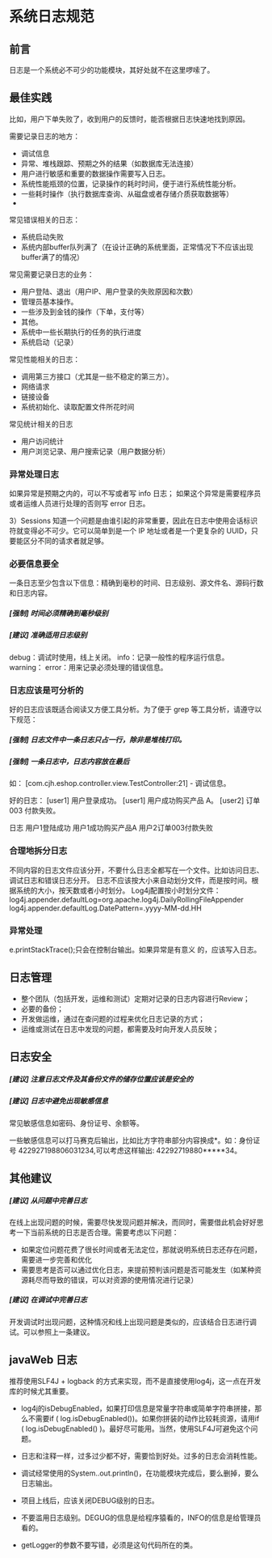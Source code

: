 # 系统日志规范

## 前言

日志是一个系统必不可少的功能模块，其好处就不在这里啰嗦了。


## 最佳实践

比如，用户下单失败了，收到用户的反馈时，能否根据日志快速地找到原因。

需要记录日志的地方：

* 调试信息
* 异常、堆栈跟踪、预期之外的结果（如数据库无法连接）
* 用户进行敏感和重要的数据操作需要写入日志。
* 系统性能瓶颈的位置，记录操作的耗时时间，便于进行系统性能分析。
* 一些耗时操作（执行数据库查询、从磁盘或者存储介质获取数据等）
* 

常见错误相关的日志：

* 系统启动失败
* 系统内部buffer队列满了（在设计正确的系统里面，正常情况下不应该出现buffer满了的情况）

常见需要记录日志的业务：

* 用户登陆、退出（用户IP、用户登录的失败原因和次数）
* 管理员基本操作。
* 一些涉及到金钱的操作（下单，支付等）
* 其他。
* 系统中一些长期执行的任务的执行进度
* 系统启动（记录）

常见性能相关的日志：

* 调用第三方接口（尤其是一些不稳定的第三方）。
* 网络请求
* 链接设备
* 系统初始化、读取配置文件所花时间

常见统计相关的日志

* 用户访问统计
* 用户浏览记录、用户搜索记录（用户数据分析）

### 异常处理日志

如果异常是预期之内的，可以不写或者写 info 日志；
如果这个异常是需要程序员或者运维人员进行处理的否则写 error 日志。


3）Sessions
知道一个问题是由谁引起的非常重要，因此在日志中使用会话标识符就变得必不可少。它可以简单到是一个 IP 地址或者是一个更复杂的 UUID，只要能区分不同的请求者就足够。

### 必要信息要全

一条日志至少包含以下信息：精确到毫秒的时间、日志级别、源文件名、源码行数和日志内容。

##### [强制] 时间必须精确到毫秒级别

##### [建议] 准确适用日志级别

debug：调试时使用，线上关闭。
info：记录一般性的程序运行信息。
warning：
error：用来记录必须处理的错误信息。

### 日志应该是可分析的

好的日志应该既适合阅读又方便工具分析。为了便于 grep 等工具分析，请遵守以下规范：

##### [强制] 日志文件中一条日志只占一行，除非是堆栈打印。

##### [强制] 一条日志中，日志内容放在最后

如：
[com.cjh.eshop.controller.view.TestController:21] - 调试信息。

 
好的日志：
[user1] 用户登录成功。
[user1] 用户成功购买产品 A。
[user2] 订单 003 付款失败。
 
日志
用户1登陆成功
用户1成功购买产品A
用户2订单003付款失败
 
### 合理地拆分日志
不同内容的日志文件应该分开，不要什么日志全都写在一个文件。比如访问日志、调试日志和错误日志分开。
日志不应该按大小来自动划分文件，而是按时间。根据系统的大小，按天数或者小时划分。
Log4j配置按小时划分文件：
log4j.appender.defaultLog=org.apache.log4j.DailyRollingFileAppender
log4j.appender.defaultLog.DatePattern=.yyyy-MM-dd.HH
 
### 异常处理
e.printStackTrace();只会在控制台输出。如果异常是有意义 的，应该写入日志。
 
## 日志管理

* 整个团队（包括开发，运维和测试）定期对记录的日志内容进行Review；
* 必要的备份；
* 开发做运维，通过在查问题的过程来优化日志记录的方式；
* 运维或测试在日志中发现的问题，都需要及时向开发人员反映；

## 日志安全

##### [建议] 注意日志文件及其备份文件的储存位置应该是安全的

##### [建议] 日志中避免出现敏感信息

常见敏感信息如密码、身份证号、余额等。

一些敏感信息可以打马赛克后输出，比如比方字符串部分内容换成*。如：身份证号 422927198806031234,可以考虑这样输出: 42292719880*****34。

## 其他建议

##### [建议] 从问题中完善日志

在线上出现问题的时候，需要尽快发现问题并解决，而同时，需要借此机会好好思考一下当前系统的日志是否合理。需要考虑以下问题：

* 如果定位问题花费了很长时间或者无法定位，那就说明系统日志还存在问题，需要进一步完善和优化
* 需要思考是否可以通过优化日志，来提前预判该问题是否可能发生（如某种资源耗尽而导致的错误，可以对资源的使用情况进行记录）

##### [建议] 在调试中完善日志

开发调试时出现问题，这种情况和线上出现问题是类似的，应该结合日志进行调试。可以参照上一条建议。

## javaWeb 日志

推荐使用SLF4J + logback 的方式来实现，而不是直接使用log4j，这一点在开发库的时候尤其重要。

* log4j的isDebugEnabled，如果打印信息是常量字符串或简单字符串拼接，那么不需要if ( log.isDebugEnabled())。如果你拼装的动作比较耗资源，请用if ( log.isDebugEnabled() )。最好尽可能用。当然，使用SLF4J可避免这个问题。
* 日志和注释一样，过多过少都不好，需要恰到好处。过多的日志会消耗性能。
* 调试经常使用的System..out.println()，在功能模块完成后，要么删掉，要么日志输出。

* 项目上线后，应该关闭DEBUG级别的日志。
* 不要滥用日志级别。DEGUG的信息是给程序猿看的，INFO的信息是给管理员看的。
* getLogger的参数不要写错，必须是这句代码所在的类。
